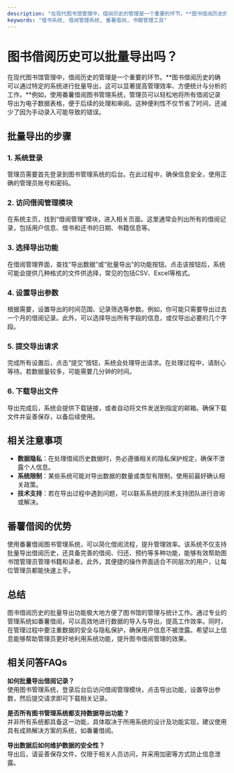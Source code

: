 ```yaml
---
description: "在现代图书馆管理中，借阅历史的管理是一个重要的环节。**图书借阅历史的确可以通过特定的系统进行批量导出，这可以显著提高管理效率、方便统计与分析的工作。**例如，使用番薯借阅图书管理系统，管理员可以轻松地将所有借阅记录导出为电子数据表格，便于后续的处理和审阅。这种便利性不仅节省了时间，还减少了因为手动录入可能导致的错误。"
keywords: "借书系统, 借阅管理系统, 番薯借阅, 书籍管理工具"
---
```

# 图书借阅历史可以批量导出吗？

在现代图书馆管理中，借阅历史的管理是一个重要的环节。**图书借阅历史的确可以通过特定的系统进行批量导出，这可以显著提高管理效率、方便统计与分析的工作。**例如，使用番薯借阅图书管理系统，管理员可以轻松地将所有借阅记录导出为电子数据表格，便于后续的处理和审阅。这种便利性不仅节省了时间，还减少了因为手动录入可能导致的错误。

## 批量导出的步骤

### 1. 系统登录
管理员需要首先登录到图书管理系统的后台。在此过程中，确保信息安全，使用正确的管理员账号和密码。

### 2. 访问借阅管理模块
在系统主页，找到“借阅管理”模块，进入相关页面。这里通常会列出所有的借阅记录，包括用户信息、借书和还书的日期、书籍信息等。

### 3. 选择导出功能
在借阅管理界面，查找“导出数据”或“批量导出”的功能按钮。点击该按钮后，系统可能会提供几种格式的文件供选择，常见的包括CSV、Excel等格式。

### 4. 设置导出参数
根据需要，设置导出的时间范围、记录筛选等参数。例如，你可能只需要导出过去一个月的借阅记录。此外，可以选择导出所有字段的信息，或仅导出必要的几个字段。

### 5. 提交导出请求
完成所有设置后，点击“提交”按钮，系统会处理导出请求。在处理过程中，请耐心等待。若数据量较多，可能需要几分钟的时间。

### 6. 下载导出文件
导出完成后，系统会提供下载链接，或者自动将文件发送到指定的邮箱。确保下载文件并妥善保存，以备后续使用。

## 相关注意事项

- **数据隐私**：在处理借阅历史数据时，务必遵循相关的隐私保护规定，确保不泄露个人信息。
- **系统限制**：某些系统可能对导出数据的数量或类型有限制，使用前最好确认相关政策。
- **技术支持**：若在导出过程中遇到问题，可以联系系统的技术支持团队进行咨询或解决。

## 番薯借阅的优势

使用番薯借阅图书管理系统，可以简化借阅流程，提升管理效率。该系统不仅支持批量导出借阅历史，还具备完善的借阅、归还、预约等多种功能，能够有效帮助图书馆管理员管理书籍和读者。此外，其便捷的操作界面适合不同层次的用户，让每位管理员都能快速上手。

## 总结

图书借阅历史的批量导出功能极大地方便了图书馆的管理与统计工作。通过专业的管理系统如番薯借阅，可以高效地进行数据的导入与导出，提高工作效率。同时，在管理过程中要注重数据的安全与隐私保护，确保用户信息不被泄露。希望以上信息能够帮助管理员更好地利用系统功能，提升图书借阅管理的效果。

## 相关问答FAQs

**如何批量导出借阅记录？**  
使用图书管理系统，登录后台后访问借阅管理模块，点击导出功能，设置导出参数，然后提交请求即可下载相关记录。

**是否所有图书管理系统都支持数据导出功能？**  
并非所有系统都具备这一功能，具体取决于所用系统的设计及功能实现，建议使用具有成熟解决方案的系统，如番薯借阅。

**导出数据后如何维护数据的安全性？**  
导出后，请妥善保存文件，仅限于相关人员访问，并采用加密等方式防止信息泄露。
